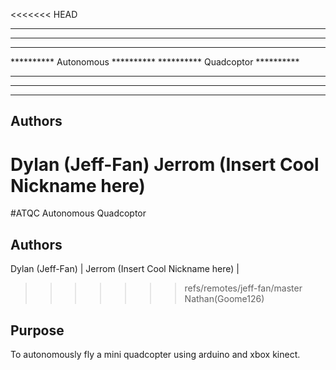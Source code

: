 <<<<<<< HEAD
**********************************
**********************************
**********************************
**********  Autonomous  **********
**********  Quadcoptor  **********
**********************************
**********************************
**********************************

## Authors
Dylan (Jeff-Fan)
Jerrom (Insert Cool Nickname here)
=======
#ATQC
Autonomous Quadcoptor

## Authors
Dylan (Jeff-Fan) |
Jerrom (Insert Cool Nickname here) |
>>>>>>> refs/remotes/jeff-fan/master
Nathan(Goome126)

## Purpose
To autonomously fly a mini quadcopter using arduino and xbox kinect.
